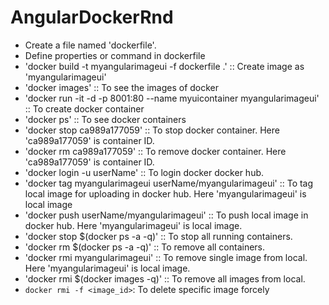 # AngularDockerRnd
- Create a file named 'dockerfile'.
- Define properties or command in dockerfile
- 'docker build -t myangularimageui -f dockerfile .' :: Create image as 'myangularimageui'
- 'docker images' :: To see the images of docker
- 'docker run -it -d  -p 8001:80 --name myuicontainer myangularimageui' :: To create docker container
- 'docker ps' :: To see docker containers
- 'docker stop ca989a177059' :: To stop docker container. Here 'ca989a177059' is container ID.
- 'docker rm ca989a177059' :: To remove docker container. Here 'ca989a177059' is container ID.
- 'docker login -u userName' :: To login docker docker hub.
- 'docker tag myangularimageui userName/myangularimageui' :: To tag local image for uploading in docker hub. Here 'myangularimageui' is local image
- 'docker push userName/myangularimageui' :: To push local image in docker hub. Here 'myangularimageui' is local image.
- 'docker stop $(docker ps -a -q)' :: To stop all running containers.
- 'docker rm $(docker ps -a -q)' :: To remove all containers.
- 'docker rmi myangularimageui' :: To remove single image from local. Here 'myangularimageui' is local image.
- 'docker rmi $(docker images -q)' :: To remove all images from local.
- `docker rmi -f <image_id>`: To delete specific image forcely
